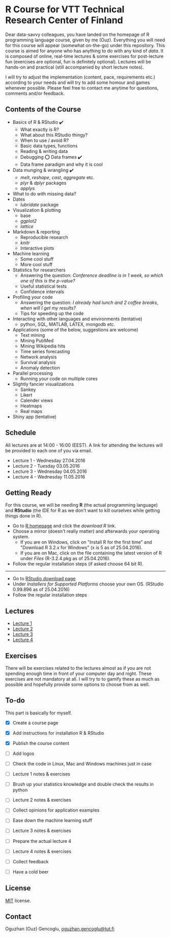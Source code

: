 R Course for VTT Technical Research Center of Finland
=====

Dear data-savvy colleagues, you have landed on the homepage of R programming language course, given by me (Ouz).
Everything you will need for this course will appear (somewhat on-the-go) under this repository.
This course is aimed for anyone who has anything to do with any kind of *data*. It is composed of online, real-time lectures & some exercises for post-lecture fun (exercises are optional, fun is definitely optional). Lectures will be hands-on and practical (still accompanied by short lecture notes).

I will try to adjust the implementation (content, pace, requirements etc.) according to your needs and will try to add some homour and games whenever possible.
Please feel free to contact me anytime for questions, comments and/or feedback.

Contents of the Course
--------
* Basics of R & RStudio :heavy_check_mark:
  * What exactly is R? 
  * What about this RStudio thingy? 
  * When to use / avoid R?
  * Basic data types, functions
  * Reading & writing data
  * Debugging
:o: Data frames :heavy_check_mark:
  * Data frame paradigm and why it is cool
* Data munging & wrangling :heavy_check_mark:
  * *melt*, *reshape*, *cast*, *aggregate* etc.
  * *plyr* & *dplyr* packages
  * *applys*
* What to do with missing data? 
* Dates 
  * *lubridate* package
* Visualization & plotting
  * base
  * *ggplot2*
  * *lattice*
* Markdown & reporting
  * Reproducible research
  * *knitr*
  * Interactive plots
* Machine learning
  * Some cool stuff
  * More cool stuff
* Statistics for researchers
  * Answering the question: *Conference deadline is in 1 week, so which one of this is the p-value?*
  * Useful statistical tests
  * Confidence intervals
* Profiling your code
  * Answering the question: *I already had lunch and 2 coffee breaks, when will I get my results?*
  * Tips for speeding up the code
* Interacting with other languages and environments (tentative)
  * python, SQL, MATLAB, LATEX, mongodb etc.
* Applications (some of the below, suggestions are welcome)
  * Text mining
  * Mining PubMed
  * Mining Wikipedia hits
  * Time series forecasting
  * Network analysis
  * Survival analysis
  * Anomaly detection
* Parallel processing
  * Running your code on multiple cores
* Slightly fancier visualizations
  * Sankey 
  * Likert
  * Calender views 
  * Heatmaps 
  * Real maps
* Shiny app (tentative)

  
Schedule
--------
All lectures are at 14:00 - 16:00 (EEST). A link for attending the lectures will be provided to each one of you via email.

* Lecture 1 - Wednesday 27.04.2016
* Lecture 2 - Tuesday 03.05.2016
* Lecture 3 - Wednesday 04.05.2016
* Lecture 4 - Wednesday 11.05.2016


Getting Ready
--------

For this course, we will be needing **R** (the actual programming language) and **RStudio** (the IDE for R as we don't want to kill ourselves while getting things done in R).

* Go to [R homepage](https://www.r-project.org/) and click the *download R* link. 
* Choose a mirror (doesn't really matter) and afterwards your operating system.
  * If you are on Windows, click on "Install R for the first time" and "Download R 3.2.x for Windows" (x is 5 as of 25.04.2016).
  * If you are on Mac, click on the file containing the latest version of R under *Files* (R-3.2.4.pkg as of 25.04.2016).
* Follow the regular installation steps (if asked choose 64 bit R).

---
* Go to [RStudio download page](https://www.rstudio.com/products/rstudio/download/)
* Under *Installers for Supported Platforms* choose your own OS. (RStudio 0.99.896 as of 25.04.2016)
* Follow the regular installation steps

Lectures
--------
* [Lecture 1](https://github.com/ogencoglu/R_for_VTT/tree/master/Lectures/Lecture_1)
* [Lecture 2](https://github.com/ogencoglu/R_for_VTT/tree/master/Lectures/Lecture_2)
* [Lecture 3](https://github.com/ogencoglu/R_for_VTT/tree/master/Lectures/Lecture_3)
* [Lecture 4](https://github.com/ogencoglu/R_for_VTT/tree/master/Lectures/Lecture_4)


Exercises
-------
There will be exercises related to the lectures almost as if you are not spending enough time in front of your computer day and night. 
These exercises are not mandatory at all.
I will try to to gamify these as much as possible and hopefully provide some options to choose from as well.


To-do
-------
This part is basically for myself.
- [x] Create a course page
- [x] Add instructions for installation R & RStudio
- [x] Publish the course content
- [ ] Add logos
- [ ] Check the code in Linux, Mac and Windows machines just in case
- [ ] Lecture 1 notes & exercises
- [ ] Brush up your statistics knowledge and double check the results in python
- [ ] Lecture 2 notes & exercises
- [ ] Collect opinions for application examples
- [ ] Ease down the machine learning stuff
- [ ] Lecture 3 notes & exercises
- [ ] Prepare the actual lecture 4
- [ ] Lecture 4 notes & exercises
- [ ] Collect feedback
- [ ] Have a cold beer


License
-------
[MIT](https://github.com/ogencoglu/R_for_VTT/blob/master/license.txt) license.


Contact
---------------
Oguzhan (Ouz) Gencoglu, oguzhan.gencoglu@tut.fi
